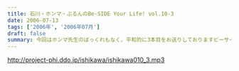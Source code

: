 ```yaml
---
title: 石川・ホンマ・ぶるんのBe-SIDE Your Life! vol.10-3
date: 2006-07-13
tags: ['2006年', '2006年07月']
draft: false
summary: 今回はホンマ先生のばっくれもなく、平和的に3本目をお送りしておりますビーサイ。各地で、あの「襲撃作戦」が決行されている模様であり、各地の構成員からのルポが大量に届いている・・・なんと内部者からの貴重なご意見も頂き、職業・年齢を問わず聴いてくれているリスナーに感謝感激雨嵐！（でも、人道的にいきましょうね〜〜.）NAMAE
---
```


http://project-phi.ddo.jp/ishikawa/ishikawa010_3.mp3
